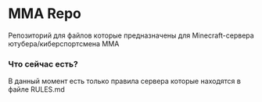 # MMA Repo
Репозиторий для файлов которые предназначены для Minecraft-сервера ютубера/киберспортсмена MMA

### Что сейчас есть?
В данный момент есть только правила сервера которые находятся в файле RULES.md
